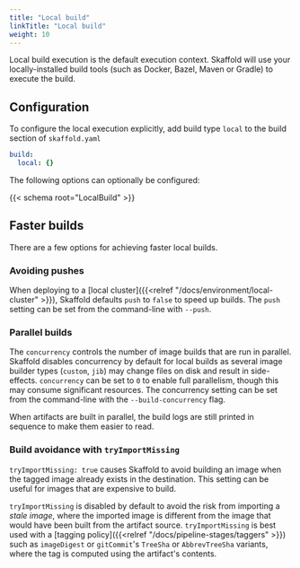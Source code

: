 ```yaml
---
title: "Local build"
linkTitle: "Local build"
weight: 10
---
```


Local build execution is the default execution context.
Skaffold will use your locally-installed build tools (such as Docker, Bazel, Maven or Gradle) to execute the build.

## Configuration

To configure the local execution explicitly, add build type `local` to the build section of `skaffold.yaml`

```yaml
build:
  local: {}
```

The following options can optionally be configured:

{{< schema root="LocalBuild" >}}

## Faster builds

There are a few options for achieving faster local builds.

### Avoiding pushes

When deploying to a [local cluster]({{<relref "/docs/environment/local-cluster" >}}), 
Skaffold defaults `push` to `false` to speed up builds.  The `push`
setting can be set from the command-line with `--push`.

### Parallel builds

The `concurrency` controls the number of image builds that are run in parallel.
Skaffold disables concurrency by default for local builds as several
image builder types (`custom`, `jib`) may change files on disk and
result in side-effects.
`concurrency` can be set to `0` to enable full parallelism, though
this may consume significant resources.
The concurrency setting can be set from the command-line with the
`--build-concurrency` flag.

When artifacts are built in parallel, the build logs are still printed in sequence to make them easier to read.

### Build avoidance with `tryImportMissing`

`tryImportMissing: true` causes Skaffold to avoid building an image when
the tagged image already exists in the destination.  This setting can be
useful for images that are expensive to build.

`tryImportMissing` is disabled by default to avoid the risk from importing
a _stale image_, where the imported image is different from the image
that would have been built from the artifact source.
`tryImportMissing` is best used with a
[tagging policy]({{<relref "/docs/pipeline-stages/taggers" >}}) such as
`imageDigest` or `gitCommit`'s `TreeSha` or `AbbrevTreeSha` variants,
where the tag is computed using the artifact's contents.
